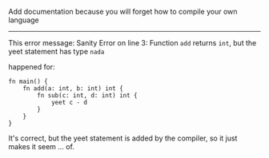 Add documentation because you will forget how to compile your own language

---
This error message:
Sanity Error on line 3: Function `add` returns `int`, but the yeet statement has
type `nada`

happened for:

```
fn main() {
    fn add(a: int, b: int) int {
        fn sub(c: int, d: int) int {
            yeet c - d
        }
    }
}
```
It's correct, but the yeet statement is added by the compiler, so it just 
makes it seem ... of. 
